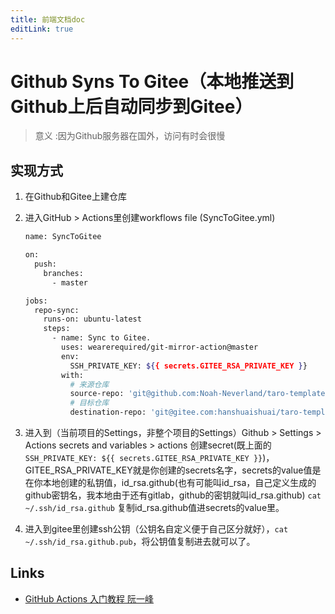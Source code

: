 ```yaml
---
title: 前端文档doc
editLink: true
---
```


# Github Syns To Gitee（本地推送到Github上后自动同步到Gitee）

> 意义 :因为Github服务器在国外，访问有时会很慢

## 实现方式

1.  在Github和Gitee上建仓库
2.  进入GitHub > Actions里创建workflows file (SyncToGitee.yml)
    
    ```bash
    name: SyncToGitee

    on:
      push:
        branches:
          - master

    jobs:
      repo-sync:
        runs-on: ubuntu-latest
        steps:
          - name: Sync to Gitee.
            uses: wearerequired/git-mirror-action@master
            env:
              SSH_PRIVATE_KEY: ${{ secrets.GITEE_RSA_PRIVATE_KEY }}
            with:
              # 来源仓库
              source-repo: 'git@github.com:Noah-Neverland/taro-template.git' #此处改成需要同步到gitee的仓库地址
              # 目标仓库
              destination-repo: 'git@gitee.com:hanshuaishuai/taro-template.git' #此处改成gitee被同步的仓库地址
    ```
  3. 进入到（当前项目的Settings，非整个项目的Settings）Github > Settings > Actions secrets and variables > actions 创建secret(既上面的`SSH_PRIVATE_KEY: ${{ secrets.GITEE_RSA_PRIVATE_KEY }}`)，GITEE_RSA_PRIVATE_KEY就是你创建的secrets名字，secrets的value值是在你本地创建的私钥值，id_rsa.github(也有可能叫id_rsa，自己定义生成的github密钥名，我本地由于还有gitlab，github的密钥就叫id_rsa.github) `cat ~/.ssh/id_rsa.github` 复制id_rsa.github值进secrets的value里。
  4.  进入到gitee里创建ssh公钥（公钥名自定义便于自己区分就好），`cat ~/.ssh/id_rsa.github.pub`，将公钥值复制进去就可以了。
## Links

- [GitHub Actions 入门教程 阮一峰](https://www.ruanyifeng.com/blog/2019/09/getting-started-with-github-actions.html)
